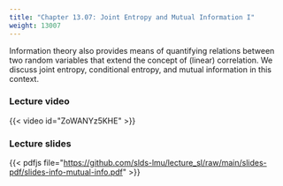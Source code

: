 ```yaml
---
title: "Chapter 13.07: Joint Entropy and Mutual Information I"
weight: 13007
---
```

Information theory also provides means of quantifying relations between two random variables that extend the concept of (linear) correlation. We discuss joint entropy, conditional entropy, and mutual information in this context. 

<!--more-->

### Lecture video

{{< video id="ZoWANYz5KHE" >}}

### Lecture slides

{{< pdfjs file="https://github.com/slds-lmu/lecture_sl/raw/main/slides-pdf/slides-info-mutual-info.pdf" >}}

